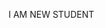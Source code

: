 I AM NEW STUDENT

<!---
Haarsbardhan01/Haarsbardhan01 is a ✨ special ✨ repository because its `README.md` (this file) appears on your GitHub profile.
You can click the Preview link to take a look at your changes.
--->
